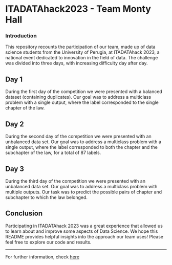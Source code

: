 # ITADATAhack2023 - Team Monty Hall
### Introduction
This repository recounts the participation of our team, made up of data science students from the University of Perugia, at ITADATAhack 2023, a national event dedicated to innovation in the field of data. The challenge was divided into three days, with increasing difficulty day after day.

## Day 1
During the first day of the competition we were presented with a balanced dataset (containing duplicates). Our goal was to address a multiclass problem with a single output, where the label corresponded to the single chapter of the law.

## Day 2
During the second day of the competition we were presented with an unbalanced data set. Our goal was to address a multiclass problem with a single output, where the label corresponded to both the chapter and the subchapter of the law, for a total of 87 labels.

## Day 3
During the third day of the competition we were presented with an unbalanced data set. Our goal was to address a multiclass problem with multiple outputs. Our task was to predict the possible pairs of chapter and subchapter to which the law belonged.

## Conclusion
Participating in ITADATAhack 2023 was a great experience that allowed us to learn about and improve some aspects of Data Science. We hope this README provides helpful insights into the approach our team uses! Please feel free to explore our code and results.
___
For further information, check [here](./Final_Presentation.pdf)
